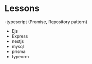 # Lessons

-typescript (Promise, Repository pattern)

- Ejs
- Express
- nestjs
- mysql
- prisma
- typeorm
  